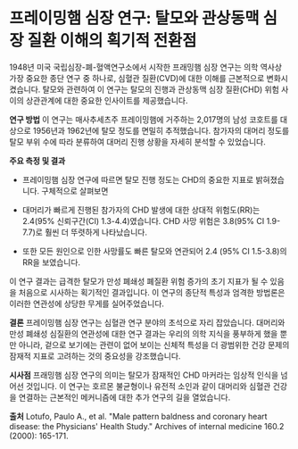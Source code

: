 # 프레이밍햄 심장 연구: 탈모와 관상동맥 심장 질환 이해의 획기적 전환점

1948년 미국 국립심장-폐-혈액연구소에서 시작한 프래밍햄 심장 연구는 의학 역사상 가장 중요한 종단 연구 중 하나로, 심혈관 질환(CVD)에 대한 이해를 근본적으로 변화시켰습니다. 탈모와 관련하여 이 연구는 탈모의 진행과 관상동맥 심장 질환(CHD) 위험 사이의 상관관계에 대한 중요한 인사이트를 제공했습니다.

**연구 방법**
이 연구는 매사추세츠주 프레이밍햄에 거주하는 2,017명의 남성 코호트를 대상으로 1956년과 1962년에 탈모 정도를 면밀히 추적했습니다. 참가자의 대머리 정도를 탈모 부위 수에 따라 분류하여 대머리 진행 상황을 자세히 분석할 수 있었습니다.

**주요 측정 및 결과**

 - 프레이밍햄 심장 연구에 따르면 탈모 진행 정도는 CHD의 중요한 지표로 밝혀졌습니다. 구체적으로 살펴보면

- 대머리가 빠르게 진행된 참가자의 CHD 발생에 대한 상대적 위험도(RR)는 2.4(95% 신뢰구간(CI) 1.3-4.4)였습니다.
CHD 사망 위험은 3.8(95% CI 1.9-7.7)로 훨씬 더 뚜렷하게 나타났습니다.

- 또한 모든 원인으로 인한 사망률도 빠른 탈모와 연관되어 2.4 (95% CI 1.5-3.8)의 RR을 보였습니다.

이 연구 결과는 급격한 탈모가 만성 폐쇄성 폐질환 위험 증가의 초기 지표가 될 수 있음을 처음으로 시사하는 획기적인 결과입니다. 이 연구의 종단적 특성과 엄격한 방법론은 이러한 연관성에 상당한 무게를 실어주었습니다.

**결론**
프레이밍햄 심장 연구는 심혈관 연구 분야의 초석으로 자리 잡았습니다. 대머리와 만성 폐쇄성 심질환의 연관성에 대한 연구 결과는 우리의 의학 지식을 풍부하게 했을 뿐만 아니라, 겉으로 보기에는 관련이 없어 보이는 신체적 특성을 더 광범위한 건강 문제의 잠재적 지표로 고려하는 것의 중요성을 강조했습니다.

**시사점**
프래밍햄 심장 연구의 의미는 탈모가 잠재적인 CHD 마커라는 임상적 인식을 넘어선 것입니다. 이 연구는 호르몬 불균형이나 유전적 소인과 같이 대머리와 심혈관 건강을 연결하는 근본적인 메커니즘에 대한 추가 연구의 길을 열었습니다.

**출처**
Lotufo, Paulo A., et al. "Male pattern baldness and coronary heart disease: the Physicians' Health Study." Archives of internal medicine 160.2 (2000): 165-171.


<!--stackedit_data:
eyJoaXN0b3J5IjpbLTE1MDQxMTE1NzFdfQ==
-->